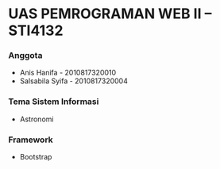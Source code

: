 # UAS PEMROGRAMAN WEB II – STI4132

### Anggota
* Anis Hanifa - 2010817320010
* Salsabila Syifa - 2010817320004

### Tema Sistem Informasi
* Astronomi

### Framework
* Bootstrap
